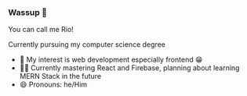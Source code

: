### Wassup 👋
You can call me Rio!

Currently pursuing my computer science degree 

- 👀 My interest is web development especially frontend 😁
- 👨‍💻 Currently mastering React and Firebase, planning about learning MERN Stack in the future 
- 😄 Pronouns: he/Him

